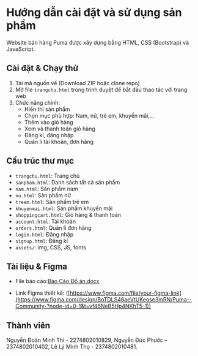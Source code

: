 # Hướng dẫn cài đặt và sử dụng sản phẩm

Website bán hàng Puma được xây dựng bằng HTML, CSS (Bootstrap) và JavaScript.

##  Cài đặt & Chạy thử

1. Tải mã nguồn về (Download ZIP hoặc clone repo)
2. Mở file `trangchu.html` trong trình duyệt để bắt đầu thao tác với trang web
3. Chức năng chính:
   - Hiển thị sản phẩm
   - Chọn mục phù hợp: Nam, nữ, trẻ em, khuyến mãi,...
   - Thêm vào giỏ hàng
   - Xem và thanh toán giỏ hàng
   - Đăng kí, đăng nhập
   - Quản lí tài khoản, đơn hàng

##  Cấu trúc thư mục 

- `trangchu.html`: Trang chủ
- `sanpham.html`: Danh sách tất cả sản phẩm
- `nam.html`: Sản phẩm nam
- `nu.html`: Sản phẩm nữ
- `treem.html`: Sản phẩm trẻ em
- `khuyenmai.html`: Sản phẩm khuyến mãi
- `shoppingcart.html`: Giỏ hàng & thanh toán
- `account.html`: Tài khoản
- `orders.html`: Quản lí đơn hàng
- `login.html`: Đăng nhập
- `signup.html`: Đăng kí
- `assets/`: img, CSS, JS, fonts

##  Tài liệu & Figma

- File báo cáo:[Báo Cáo Đồ án.docx](https://github.com/user-attachments/files/21350325/Bao.Cao.D.an.docx)
 
- Link Figma thiết kế: ([https://www.figma.com/file/your-figma-link](https://www.figma.com/design/BoTDLS46aeVtUKeose3mRN/Puma--Community-?node-id=0-1&t=vf46NeB5Hp4NKhT5-1))

##  Thành viên

Nguyễn Đoàn Minh Thi - 2274802010829,
Nguyễn Đức Phước – 2374802010402,
Lê Lý Minh Thọ - 2374802010481.
